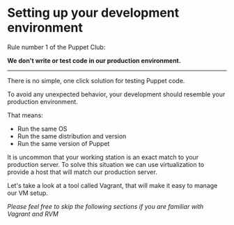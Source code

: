 # Setting up your development environment

Rule number 1 of the Puppet Club:

**We don't write or test code in our production environment.**


---

There is no simple, one click solution for testing Puppet code. 




To avoid any unexpected behavior, your development should resemble your production environment.

That means:
* Run the same OS
* Run the same distribution and version
* Run the same version of Puppet

It is uncommon that your working station is an exact match to your production server. To solve this situation we can use virtualization to provide a host that will match our production server.

Let's take a look at a tool called Vagrant, that will make it easy to manage our VM setup.

*Please feel free to skip the following sections if you are familiar with Vagrant and RVM*




